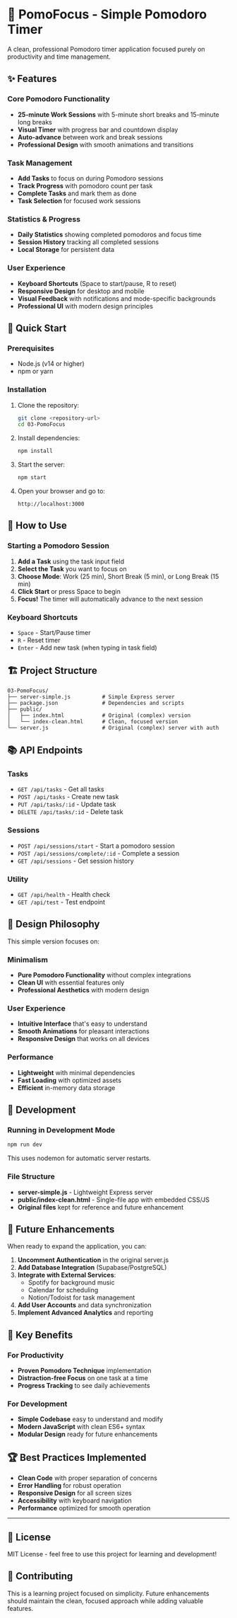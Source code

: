 # 🍅 PomoFocus - Simple Pomodoro Timer

A clean, professional Pomodoro timer application focused purely on productivity and time management.

## ✨ Features

### Core Pomodoro Functionality
- **25-minute Work Sessions** with 5-minute short breaks and 15-minute long breaks
- **Visual Timer** with progress bar and countdown display
- **Auto-advance** between work and break sessions
- **Professional Design** with smooth animations and transitions

### Task Management
- **Add Tasks** to focus on during Pomodoro sessions
- **Track Progress** with pomodoro count per task
- **Complete Tasks** and mark them as done
- **Task Selection** for focused work sessions

### Statistics & Progress
- **Daily Statistics** showing completed pomodoros and focus time
- **Session History** tracking all completed sessions
- **Local Storage** for persistent data

### User Experience
- **Keyboard Shortcuts** (Space to start/pause, R to reset)
- **Responsive Design** for desktop and mobile
- **Visual Feedback** with notifications and mode-specific backgrounds
- **Professional UI** with modern design principles

## 🚀 Quick Start

### Prerequisites
- Node.js (v14 or higher)
- npm or yarn

### Installation
1. Clone the repository:
   ```bash
   git clone <repository-url>
   cd 03-PomoFocus
   ```

2. Install dependencies:
   ```bash
   npm install
   ```

3. Start the server:
   ```bash
   npm start
   ```

4. Open your browser and go to:
   ```
   http://localhost:3000
   ```

## 🎯 How to Use

### Starting a Pomodoro Session
1. **Add a Task** using the task input field
2. **Select the Task** you want to focus on
3. **Choose Mode**: Work (25 min), Short Break (5 min), or Long Break (15 min)
4. **Click Start** or press Space to begin
5. **Focus!** The timer will automatically advance to the next session

### Keyboard Shortcuts
- `Space` - Start/Pause timer
- `R` - Reset timer
- `Enter` - Add new task (when typing in task field)

## 🏗️ Project Structure

```
03-PomoFocus/
├── server-simple.js          # Simple Express server
├── package.json              # Dependencies and scripts
├── public/
│   ├── index.html            # Original (complex) version
│   └── index-clean.html      # Clean, focused version
└── server.js                 # Original (complex) server with auth
```

## 📚 API Endpoints

### Tasks
- `GET /api/tasks` - Get all tasks
- `POST /api/tasks` - Create new task
- `PUT /api/tasks/:id` - Update task
- `DELETE /api/tasks/:id` - Delete task

### Sessions
- `POST /api/sessions/start` - Start a pomodoro session
- `POST /api/sessions/complete/:id` - Complete a session
- `GET /api/sessions` - Get session history

### Utility
- `GET /api/health` - Health check
- `GET /api/test` - Test endpoint

## 🎨 Design Philosophy

This simple version focuses on:

### Minimalism
- **Pure Pomodoro Functionality** without complex integrations
- **Clean UI** with essential features only
- **Professional Aesthetics** with modern design

### User Experience
- **Intuitive Interface** that's easy to understand
- **Smooth Animations** for pleasant interactions
- **Responsive Design** that works on all devices

### Performance
- **Lightweight** with minimal dependencies
- **Fast Loading** with optimized assets
- **Efficient** in-memory data storage

## 🔧 Development

### Running in Development Mode
```bash
npm run dev
```
This uses nodemon for automatic server restarts.

### File Structure
- **server-simple.js** - Lightweight Express server
- **public/index-clean.html** - Single-file app with embedded CSS/JS
- **Original files** kept for reference and future enhancement

## 🚀 Future Enhancements

When ready to expand the application, you can:

1. **Uncomment Authentication** in the original server.js
2. **Add Database Integration** (Supabase/PostgreSQL)
3. **Integrate with External Services**:
   - Spotify for background music
   - Calendar for scheduling
   - Notion/Todoist for task management
4. **Add User Accounts** and data synchronization
5. **Implement Advanced Analytics** and reporting

## 🎯 Key Benefits

### For Productivity
- **Proven Pomodoro Technique** implementation
- **Distraction-free Focus** on one task at a time
- **Progress Tracking** to see daily achievements

### For Development
- **Simple Codebase** easy to understand and modify
- **Modern JavaScript** with clean ES6+ syntax
- **Modular Design** ready for future enhancements

## 🏆 Best Practices Implemented

- **Clean Code** with proper separation of concerns
- **Error Handling** for robust operation
- **Responsive Design** for all screen sizes
- **Accessibility** with keyboard navigation
- **Performance** optimized for smooth operation

---

## 📝 License

MIT License - feel free to use this project for learning and development!

## 🤝 Contributing

This is a learning project focused on simplicity. Future enhancements should maintain the clean, focused approach while adding valuable features.
